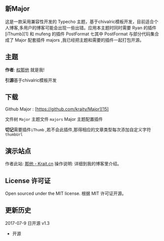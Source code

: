 ## 新Major ##
 这是一款采用兼容性开发的 Typecho 主题，基于chivalric模板开发，目前适合个人博客,多用户的博客可能会出现一些出错。应用本主题时同时需要 Ryan 的插件 [iThumb][1] 和 mufeng 的插件 PostFormat 七其中 PostFormat 与部分代码集合成了 Major 配套插件 majors ,我已经把主题和需要的插件一起打包开源。

## 主题 ##
**作者**: [权那他][2] 就是我!

**引源**基于chivalric模板开发

## 下载 ##
Github Major : [https://github.com/kraity/Major][15]

文件树
`Major`  主题文件
`majors` Major 主题配置插件

**切记**需要插件`iThumb` ,若不会此插件,那得相应的文章类型每次添加自定义字符`thumbUrl`

## 演示站点 ##
作者此站: [那他 - Krait.cn][16]
操作说明: 详细到我的博客里介绍。

## License 许可证 ##
Open sourced under the MIT license.
根据 MIT 许可证开源。

## 更新历史 ##
2017-07-9 日开源 v1.3

- 开源

 
[2]: https://krait.cn
[15]: https://github.com/kraity/Major
[16]: https://krait.cn
